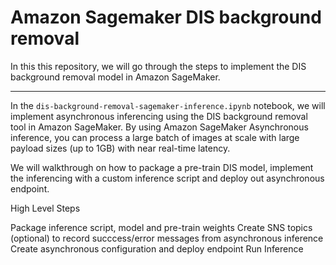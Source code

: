 # Amazon Sagemaker DIS background removal

In this this repository, we will go through the steps to implement the DIS background removal model in Amazon SageMaker.

---

In the `dis-background-removal-sagemaker-inference.ipynb` notebook, we will implement asynchronous inferencing using the DIS background removal tool in Amazon SageMaker. By using Amazon SageMaker Asynchronous inference, you can process a large batch of images at scale with large payload sizes (up to 1GB) with near real-time latency.

We will walkthrough on how to package a pre-train DIS model, implement the inferencing with a custom inference script and deploy out asynchronous endpoint.

High Level Steps

Package inference script, model and pre-train weights
Create SNS topics (optional) to record succcess/error messages from asynchronous inference
Create asynchronous configuration and deploy endpoint
Run Inference
